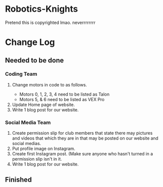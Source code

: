 # Robotics-Knights
Pretend this is copyrighted lmao.
neverrrrrrrr
<!DoctypeHTML>
<HTML>
  <h1> Change Log</h1>
  <h2>Needed to be done</h2>
  <h3> Coding Team </h3>
  <ol> 
    <li>Change motors in code to as follows.</li>
<ul>
    <li>Motors 0, 1, 2, 3, 4 need to be listed as Talon</li>
    <li>Motors 5, & 6 need to be listed as VEX Pro </li>
    </ul>
    <li>Update Home page of website.</li> 
    <li>Write 1 blog post for our website. </li>
  </ol>

   <h3> Social Media Team</h3>
   <ol>
   <li> Create permission slip for club members that state there may pictures and videos that which they are in that may be posted on our website and social medias. </li>
     <li> Put profile image on Instagram. </li>
     <li> Create first Instagram post. (Make sure anyone who hasn't turned in a permission slip isn't in it. </li>
     <li> Write 1 blog post for our website. </li>
  </ol>

<h2>Finished </h2>
